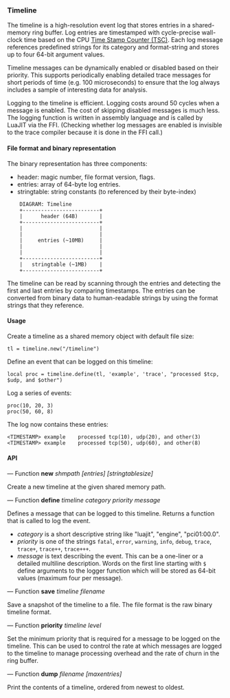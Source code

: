 ### Timeline

The timeline is a high-resolution event log that stores entries in a
shared-memory ring buffer. Log entries are timestamped with
cycle-precise wall-clock time based on the CPU [Time Stamp Counter
(TSC)](https://en.wikipedia.org/wiki/Time_Stamp_Counter). Each log
message references predefined strings for its category and
format-string and stores up to four 64-bit argument values.

Timeline messages can be dynamically enabled or disabled based on
their priority. This supports periodically enabling detailed trace
messages for short periods of time (e.g. 100 microseconds) to ensure
that the log always includes a sample of interesting data for
analysis.

Logging to the timeline is efficient. Logging costs around 50 cycles
when a message is enabled. The cost of skipping disabled messages is
much less. The logging function is written in assembly language and is
called by LuaJIT via the FFI. (Checking whether log messages are
enabled is invisible to the trace compiler because it is done in the
FFI call.)

#### File format and binary representation

The binary representation has three components:

- header: magic number, file format version, flags.
- entries: array of 64-byte log entries.
- stringtable: string constants (to referenced by their byte-index)

```
    DIAGRAM: Timeline
    +-------------------------+
    |      header (64B)       |
    +-------------------------+
    |                         |
    |                         |
    |     entries (~10MB)     |
    |                         |
    |                         |
    +-------------------------+
    |   stringtable (~1MB)    |
    +-------------------------+
```

The timeline can be read by scanning through the entries and detecting
the first and last entries by comparing timestamps. The entries can be
converted from binary data to human-readable strings by using the
format strings that they reference.

#### Usage

Create a timeline as a shared memory object with default file size:

```
tl = timeline.new("/timeline")
```

Define an event that can be logged on this timeline:

```
local proc = timeline.define(tl, 'example', 'trace', "processed $tcp, $udp, and $other")
```

Log a series of events:

```
proc(10, 20, 3)
proc(50, 60, 8)
```

The log now contains these entries:

```
<TIMESTAMP> example    processed tcp(10), udp(20), and other(3)
<TIMESTAMP> example    processed tcp(50), udp(60), and other(8)
```

#### API

— Function **new** *shmpath* *[entries]* *[stringtablesize]*

Create a new timeline at the given shared memory path.

— Function **define** *timeline* *category* *priority* *message*

Defines a message that can be logged to this timeline. Returns a
function that is called to log the event.

- *category* is a short descriptive string like "luajit", "engine", "pci01:00.0".
- *priority* is one of the strings `fatal`, `error`, `warning`,
   `info`, `debug`, `trace`, `trace+`, `trace++`, `trace+++`.
- *message* is text describing the event. This can be a one-liner or a
   detailed multiline description. Words on the first line starting
   with `$` define arguments to the logger function which will be
   stored as 64-bit values (maximum four per message).

— Function **save** *timeline* *filename*

Save a snapshot of the timeline to a file. The file format is the raw binary timeline format.

— Function **priority** *timeline* *level*

Set the minimum priority that is required for a message to be logged
on the timeline. This can be used to control the rate at which
messages are logged to the timeline to manage processing overhead and
the rate of churn in the ring buffer.

— Function **dump** *filename* *[maxentries]*

Print the contents of a timeline, ordered from newest to oldest.

